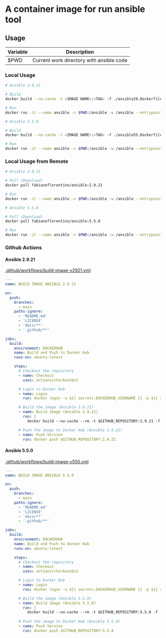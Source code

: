 # A container image for run ansible tool

## **Usage**

| **Variable** | **Description** |
| --- | --- |
| $PWD | Current work directory with ansible code |

### **Local Usage**

```bash
# Ansible 2.9.21

# Build
docker build --no-cache -t <IMAGE NAME>:<TAG> -f ./ansible29.Dockerfile .

# Run
docker run -it --name ansible -v $PWD:/ansible -w /ansible --entrypoint "" fabianoflorentino/ansible:2.9.21 sh
```

```bash
# Ansible 5.5.0

# Build
docker build --no-cache -t <IMAGE NAME>:<TAG> -f ./ansible55.Dockerfile .

# Run
docker run -it --name ansible -v $PWD:/ansible -w /ansible --entrypoint "" fabianoflorentino/ansible:5.5.0 sh
```

### **Local Usage from Remote**

```bash
# Ansible 2.9.21

# Pull (Download)
docker pull fabianoflorentino/ansible:2.9.21

# Run
docker run -it --name ansible -v $PWD:/ansible -w /ansible --entrypoint "" fabianoflorentino/ansible:2.9.21 sh
```

```bash
# Ansible 5.5.0

# Pull (Download)
docker pull fabianoflorentino/ansible:5.5.0

# Run
docker run -it --name ansible -v $PWD:/ansible -w /ansible --entrypoint "" fabianoflorentino/ansible:2.9.21 sh
```

### **Github Actions**

#### **Ansible 2.9.21**

[.github/workflows/build-image-v2921.yml](.github/workflows/build-image-v2921.yml)

```yaml
---
name: BUILD IMAGE ANSIBLE 2.9.21

on:
  push:
    branches:
      - main
    paths-ignore:
      - 'README.md'
      - 'LICENSE'
      - 'docs/**'
      - '.github/**'

jobs:  
  build:
    environment: DOCKERHUB
    name: Build and Push to Docker Hub
    runs-on: ubuntu-latest

    steps:
      # Checkout the repository
      - name: Checkout
        uses: actions/checkout@v2

      # Login to Docker Hub
      - name: Login
        run: docker login -u ${{ secrets.DOCKERHUB_USERNAME }} -p ${{ secrets.DOCKERHUB_TOKEN }}

      # Build the image (Ansible 2.9.21)
      - name: Build Image (Ansible 2.9.21)
        run: |
          docker build --no-cache --rm -t $GITHUB_REPOSITORY:2.9.21 -f ./ansible29.Dockerfile .

      # Push the image to Docker Hub (Ansible 2.9.21)
      - name: Push Version
        run: docker push $GITHUB_REPOSITORY:2.9.21
```

#### **Ansible 5.5.0**

[.github/workflows/build-image-v550.yml](.github/workflows/build-image-v550.yml)

```yaml
---
name: BUILD IMAGE ANSIBLE 5.5.0

on:
  push:
    branches:
      - main
    paths-ignore:
      - 'README.md'
      - 'LICENSE'
      - 'docs/**'
      - '.github/**'

jobs:  
  build:
    environment: DOCKERHUB
    name: Build and Push to Docker Hub
    runs-on: ubuntu-latest

    steps:
      # Checkout the repository
      - name: Checkout
        uses: actions/checkout@v2

      # Login to Docker Hub
      - name: Login
        run: docker login -u ${{ secrets.DOCKERHUB_USERNAME }} -p ${{ secrets.DOCKERHUB_TOKEN }}

      # Build the image (Ansible 5.5.0)
      - name: Build Image (Ansible 5.5.0)
        run: |
          docker build --no-cache --rm -t $GITHUB_REPOSITORY:5.5.0 -f ./ansible55.Dockerfile .
      
      # Push the image to Docker Hub (Ansible 5.5.0)
      - name: Push Version
        run: docker push $GITHUB_REPOSITORY:5.5.0
```
